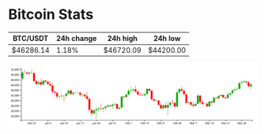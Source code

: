 # Bitcoin Stats

BTC/USDT|24h change|24h high|24h low|
|---|---|---|---|
|$46286.14|1.18%|$46720.09|$44200.00|

<img src="./chart.svg">
